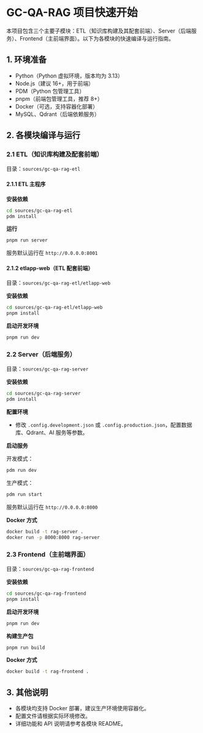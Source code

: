 # GC-QA-RAG 项目快速开始

本项目包含三个主要子模块：ETL（知识库构建及其配套前端）、Server（后端服务）、Frontend（主前端界面）。以下为各模块的快速编译与运行指南。

## 1. 环境准备

-   Python（Python 虚拟环境，版本均为 3.13）
-   Node.js（建议 16+，用于前端）
-   PDM（Python 包管理工具）
-   pnpm（前端包管理工具，推荐 8+）
-   Docker（可选，支持容器化部署）
-   MySQL、Qdrant（后端依赖服务）

## 2. 各模块编译与运行

### 2.1 ETL（知识库构建及配套前端）

目录：`sources/gc-qa-rag-etl`

#### 2.1.1 ETL 主程序

**安装依赖**

```bash
cd sources/gc-qa-rag-etl
pdm install
```

**运行**

```bash
pnpm run server
```

服务默认运行在 `http://0.0.0.0:8001`

#### 2.1.2 etlapp-web（ETL 配套前端）

目录：`sources/gc-qa-rag-etl/etlapp-web`

**安装依赖**

```bash
cd sources/gc-qa-rag-etl/etlapp-web
pnpm install
```

**启动开发环境**

```bash
pnpm run dev
```

### 2.2 Server（后端服务）

目录：`sources/gc-qa-rag-server`

**安装依赖**

```bash
cd sources/gc-qa-rag-server
pdm install
```

**配置环境**

-   修改 `.config.development.json` 或 `.config.production.json`，配置数据库、Qdrant、AI 服务等参数。

**启动服务**

开发模式：

```bash
pdm run dev
```

生产模式：

```bash
pdm run start
```

服务默认运行在 `http://0.0.0.0:8000`

**Docker 方式**

```bash
docker build -t rag-server .
docker run -p 8000:8000 rag-server
```

### 2.3 Frontend（主前端界面）

目录：`sources/gc-qa-rag-frontend`

**安装依赖**

```bash
cd sources/gc-qa-rag-frontend
pnpm install
```

**启动开发环境**

```bash
pnpm run dev
```

**构建生产包**

```bash
pnpm run build
```

**Docker 方式**

```bash
docker build -t rag-frontend .
```

## 3. 其他说明

-   各模块均支持 Docker 部署，建议生产环境使用容器化。
-   配置文件请根据实际环境修改。
-   详细功能和 API 说明请参考各模块 README。
